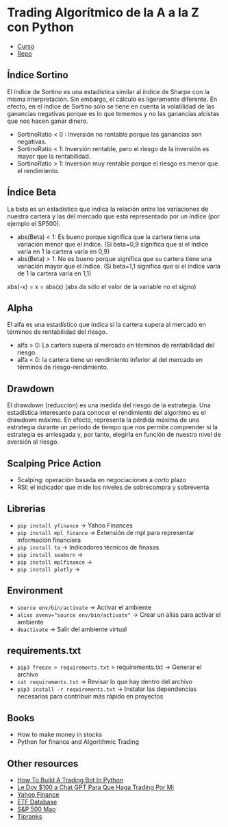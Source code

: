 # Trading Algorítmico de la A a la Z con Python

- [Curso](https://cursos.frogamesformacion.com/courses/take/trading-algoritmico-1)
- [Repo](https://github.com/joanby/trading-algoritmico-a-z-con-python)

## Índice Sortino

El índice de Sortino es una estadística similar al índice de Sharpe con la misma interpretación. Sin embargo, el cálculo es ligeramente diferente. En efecto, en el índice de Sortino sólo se tiene en cuenta la volatilidad de las ganancias negativas porque es lo que tememos y no las ganancias alcistas que nos hacen ganar dinero.

- SortinoRatio < 0 : Inversión no rentable porque las ganancias son negativas.
- SortinoRatio < 1: Inversión rentable, pero el riesgo de la inversión es mayor que la rentabilidad.
- SortinoRatio > 1: Inversión muy rentable porque el riesgo es menor que el rendimiento.

## Índice Beta

La beta es un estadístico que indica la relación entre las variaciones de nuestra cartera y las del mercado que está representado por un índice (por ejemplo el SP500).

- abs(Beta) < 1: Es bueno porque significa que la cartera tiene una variación menor que el índice. (Si beta=0,9 significa que si el índice varía en 1 la cartera varía en 0,9)
- abs(Beta) > 1: No es bueno porque significa que su cartera tiene una variación mayor que el índice. (Si beta=1,1 significa que si el índice varía de 1 la cartera varía en 1,1)

abs(-x) = x = abs(x) (abs da sólo el valor de la variable no el signo)

## Alpha

El alfa es una estadístico que indica si la cartera supera al mercado en términos de rentabilidad del riesgo.

- alfa > 0: La cartera supera al mercado en términos de rentabilidad del riesgo.
- alfa < 0: la cartera tiene un rendimiento inferior al del mercado en términos de riesgo-rendimiento.

## Drawdown

El drawdown (reducción) es una medida del riesgo de la estrategia. Una estadística interesante para conocer el rendimiento del algoritmo es el drawdown máximo. En efecto, representa la pérdida máxima de una estrategia durante un período de tiempo que nos permite comprender si la estrategia es arriesgada y, por tanto, elegirla en función de nuestro nivel de aversión al riesgo.

## Scalping Price Action

- Scalping: operación basada en negociaciones a corto plazo
- RSI: el indicador que mide los niveles de sobrecompra y sobreventa

## Librerias
- `pip install yfinance` -> Yahoo Finances
- `pip install mpl_finance` -> Extensión de mpl para representar información financiera
- `pip install ta` -> Indicadores técnicos de finasas
- `pip install seaborn` -> 
- `pip install mplfinance` ->
- `pip install plotly` ->

## Environment
- `source env/bin/activate` -> Activar el ambiente
- `alias avenv="source env/bin/activate"` -> Crear un alias para activar el ambiente
- `deactivate` -> Salir del ambiente virtual

## requirements.txt
- `pip3 freeze > requirements.txt` > requirements.txt -> Generar el archivo
- `cat requirements.txt` -> Revisar lo que hay dentro del archivo
- `pip3 install -r requirements.txt` -> Instalar las dependencias necesarias para contribuir más rápido en proyectos

## Books
- How to make money in stocks
- Python for finance and Algorithmic Trading

## Other resources
- [How To Build A Trading Bot In Python](https://www.youtube.com/watch?v=WcfKaZL4vpA)
- [Le Doy $100 a Chat GPT Para Que Haga Trading Por Mi](https://www.youtube.com/watch?v=JRYqsG4iUpw)
- [Yahoo Finance](https://es.finance.yahoo.com/)
- [ETF Database](https://etfdb.com/)
- [S&P 500 Map](https://finviz.com/map.ashx)
- [Tipranks](https://www.tipranks.com/)

